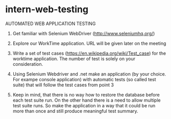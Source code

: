 # intern-web-testing
AUTOMATED WEB APPLICATION TESTING

1.	Get familiar with Selenium WebDriver (http://www.seleniumhq.org/)

2.	Explore our WorkTime application. URL will be given later on the meeting

3.	Write a set of test cases (https://en.wikipedia.org/wiki/Test_case) for the worktime application. The number of test is solely on your consideration.

4.	Using Selenium Webdriver and .net make an application (by your choice. For exampe console application) with automatic tests (so called test suite) that will follow the test cases from point 3

5. Keep in mind, that there is no way how to restore the database before each test suite run. On the other hand there is a need to allow multiple test suite runs. So make the application in a way that it could be run more than once and still produce meaningful test summary.
